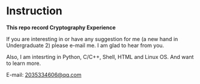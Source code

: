 # Instruction

**This repo record Cryptography Experience**

If you are interesting in or have any suggestion for me (a new hand in Undergraduate 2) please e-mail me. I am glad to hear from you.

Also, I am intesrting in Python, C/C++, Shell, HTML and Linux OS. And want to learn more. 

E-mail: 2035334606@qq.com
